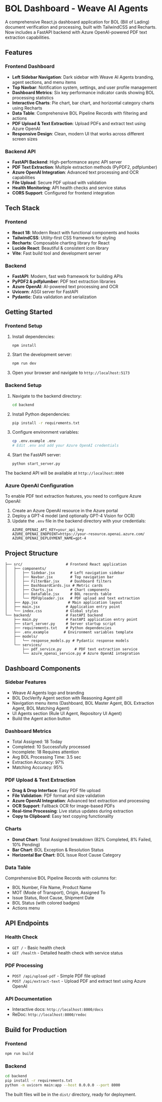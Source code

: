 # BOL Dashboard - Weave AI Agents

A comprehensive React.js dashboard application for BOL (Bill of Lading) document verification and processing, built with TailwindCSS and Recharts. Now includes a FastAPI backend with Azure OpenAI-powered PDF text extraction capabilities.

## Features

### Frontend Dashboard
- **Left Sidebar Navigation**: Dark sidebar with Weave AI Agents branding, agent sections, and menu items
- **Top Navbar**: Notification system, settings, and user profile management
- **Dashboard Metrics**: Six key performance indicator cards showing BOL processing statistics
- **Interactive Charts**: Pie chart, bar chart, and horizontal category charts using Recharts
- **Data Table**: Comprehensive BOL Pipeline Records with filtering and actions
- **PDF Upload & Text Extraction**: Upload PDFs and extract text using Azure OpenAI
- **Responsive Design**: Clean, modern UI that works across different screen sizes

### Backend API
- **FastAPI Backend**: High-performance async API server
- **PDF Text Extraction**: Multiple extraction methods (PyPDF2, pdfplumber)
- **Azure OpenAI Integration**: Advanced text processing and OCR capabilities
- **File Upload**: Secure PDF upload with validation
- **Health Monitoring**: API health checks and service status
- **CORS Support**: Configured for frontend integration

## Tech Stack

### Frontend
- **React 18**: Modern React with functional components and hooks
- **TailwindCSS**: Utility-first CSS framework for styling
- **Recharts**: Composable charting library for React
- **Lucide React**: Beautiful & consistent icon library
- **Vite**: Fast build tool and development server

### Backend
- **FastAPI**: Modern, fast web framework for building APIs
- **PyPDF2 & pdfplumber**: PDF text extraction libraries
- **Azure OpenAI**: AI-powered text processing and OCR
- **Uvicorn**: ASGI server for FastAPI
- **Pydantic**: Data validation and serialization

## Getting Started

### Frontend Setup

1. Install dependencies:
   ```bash
   npm install
   ```

2. Start the development server:
   ```bash
   npm run dev
   ```

3. Open your browser and navigate to `http://localhost:5173`

### Backend Setup

1. Navigate to the backend directory:
   ```bash
   cd backend
   ```

2. Install Python dependencies:
   ```bash
   pip install -r requirements.txt
   ```

3. Configure environment variables:
   ```bash
   cp .env.example .env
   # Edit .env and add your Azure OpenAI credentials
   ```

4. Start the FastAPI server:
   ```bash
   python start_server.py
   ```

The backend API will be available at `http://localhost:8000`

### Azure OpenAI Configuration

To enable PDF text extraction features, you need to configure Azure OpenAI:

1. Create an Azure OpenAI resource in the Azure portal
2. Deploy a GPT-4 model (and optionally GPT-4 Vision for OCR)
3. Update the `.env` file in the backend directory with your credentials:
   ```env
   AZURE_OPENAI_API_KEY=your_api_key
   AZURE_OPENAI_ENDPOINT=https://your-resource.openai.azure.com/
   AZURE_OPENAI_DEPLOYMENT_NAME=gpt-4
   ```

## Project Structure

```
├── src/                    # Frontend React application
│   ├── components/
│   │   ├── Sidebar.jsx       # Left navigation sidebar
│   │   ├── Navbar.jsx        # Top navigation bar
│   │   ├── FilterBar.jsx     # Dashboard filters
│   │   ├── DashboardCards.jsx # Metric cards
│   │   ├── Charts.jsx        # Chart components
│   │   ├── DataTable.jsx     # BOL records table
│   │   └── PDFUploader.jsx   # PDF upload and text extraction
│   ├── App.jsx              # Main application layout
│   ├── main.jsx            # Application entry point
│   └── index.css           # Global styles
└── backend/                # FastAPI backend
    ├── main.py             # FastAPI application entry point
    ├── start_server.py     # Server startup script
    ├── requirements.txt    # Python dependencies
    ├── .env.example       # Environment variables template
    ├── models/
    │   └── response_models.py # Pydantic response models
    └── services/
        ├── pdf_service.py      # PDF text extraction service
        └── azure_openai_service.py # Azure OpenAI integration
```

## Dashboard Components

### Sidebar Features
- Weave AI Agents logo and branding
- BOL DocVerify Agent section with Reasoning Agent pill
- Navigation menu items (Dashboard, BOL Master Agent, BOL Extraction Agent, BOL Matching Agent)
- UI Agents section (Rule UI Agent, Repository UI Agent)
- Build the Agent action button

### Dashboard Metrics
- Total Assigned: 18 Today
- Completed: 10 Successfully processed
- Incomplete: 18 Requires attention
- Avg BOL Processing Time: 3.5 sec
- Extraction Accuracy: 97%
- Matching Accuracy: 95%

### PDF Upload & Text Extraction
- **Drag & Drop Interface**: Easy PDF file upload
- **File Validation**: PDF format and size validation
- **Azure OpenAI Integration**: Advanced text extraction and processing
- **OCR Support**: Fallback OCR for image-based PDFs
- **Real-time Processing**: Live status updates during extraction
- **Copy to Clipboard**: Easy text copying functionality

### Charts
- **Donut Chart**: Total Assigned breakdown (82% Completed, 8% Failed, 10% Pending)
- **Bar Chart**: BOL Exception & Resolution Status
- **Horizontal Bar Chart**: BOL Issue Root Cause Category

### Data Table
Comprehensive BOL Pipeline Records with columns for:
- BOL Number, File Name, Product Name
- MOT (Mode of Transport), Origin, Assigned To
- Issue Status, Root Cause, Shipment Date
- BOL Status (with colored badges)
- Actions menu

## API Endpoints

### Health Check
- `GET /` - Basic health check
- `GET /health` - Detailed health check with service status

### PDF Processing
- `POST /api/upload-pdf` - Simple PDF file upload
- `POST /api/extract-text` - Upload PDF and extract text using Azure OpenAI

### API Documentation
- Interactive docs: `http://localhost:8000/docs`
- ReDoc: `http://localhost:8000/redoc`

## Build for Production

### Frontend
```bash
npm run build
```

### Backend
```bash
cd backend
pip install -r requirements.txt
python -m uvicorn main:app --host 0.0.0.0 --port 8000
```

The built files will be in the `dist/` directory, ready for deployment.